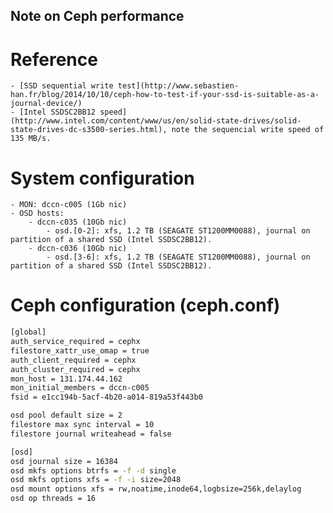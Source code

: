 ## Note on Ceph performance

# Reference

    - [SSD sequential write test](http://www.sebastien-han.fr/blog/2014/10/10/ceph-how-to-test-if-your-ssd-is-suitable-as-a-journal-device/)
    - [Intel SSDSC2BB12 speed](http://www.intel.com/content/www/us/en/solid-state-drives/solid-state-drives-dc-s3500-series.html), note the sequencial write speed of 135 MB/s.
 
# System configuration
 
    - MON: dccn-c005 (1Gb nic)
    - OSD hosts:
        - dccn-c035 (10Gb nic)
            - osd.[0-2]: xfs, 1.2 TB (SEAGATE ST1200MM0088), journal on partition of a shared SSD (Intel SSDSC2BB12).
        - dccn-c036 (10Gb nic)
            - osd.[3-6]: xfs, 1.2 TB (SEAGATE ST1200MM0088), journal on partition of a shared SSD (Intel SSDSC2BB12).

# Ceph configuration (ceph.conf)

```bash
[global]
auth_service_required = cephx
filestore_xattr_use_omap = true
auth_client_required = cephx
auth_cluster_required = cephx
mon_host = 131.174.44.162
mon_initial_members = dccn-c005
fsid = e1cc194b-5acf-4b20-a014-819a53f443b0

osd pool default size = 2
filestore max sync interval = 10
filestore journal writeahead = false

[osd]
osd journal size = 16384
osd mkfs options btrfs = -f -d single
osd mkfs options xfs = -f -i size=2048
osd mount options xfs = rw,noatime,inode64,logbsize=256k,delaylog
osd op threads = 16
```
    